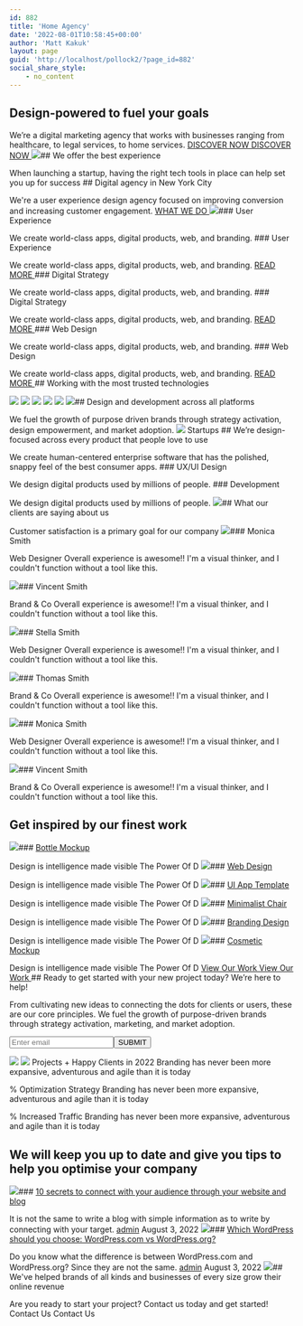 ```yaml
---
id: 882
title: 'Home Agency'
date: '2022-08-01T10:58:45+00:00'
author: 'Matt Kakuk'
layout: page
guid: 'http://localhost/pollock2/?page_id=882'
social_share_style:
    - no_content
---
```


## Design-powered to fuel your goals

 We’re a digital marketing agency that works with businesses ranging from healthcare, to legal services, to home services. [ DISCOVER NOW DISCOVER NOW ](https://tplabs.co/pollock/about/) ![](https://digitaltransformationmanagement.ai/wp-content/uploads/2022/08/slider-img-31.webp)## We offer the best experience

 When launching a startup, having the right tech tools in place can help set you up for success ## Digital agency in New York City

 We're a user experience design agency focused on improving conversion and increasing customer engagement. [ WHAT WE DO ](https://tplabs.co/pollock/about/) ![](https://digitaltransformationmanagement.ai/wp-content/uploads/2022/08/Rectangle.svg)###  User Experience

We create world-class apps, digital products, web, and branding. ###  User Experience

We create world-class apps, digital products, web, and branding. [ READ MORE ](https://tplabs.co/pollock/about/)###  Digital Strategy

We create world-class apps, digital products, web, and branding. ###  Digital Strategy

We create world-class apps, digital products, web, and branding. [ READ MORE ](https://tplabs.co/pollock/about/)### Web Design

We create world-class apps, digital products, web, and branding. ### Web Design

We create world-class apps, digital products, web, and branding. [ READ MORE ](https://tplabs.co/pollock/about/)## Working with the most trusted technologies

 ![](https://digitaltransformationmanagement.ai/wp-content/uploads/2022/09/google.svg) ![](https://digitaltransformationmanagement.ai/wp-content/uploads/2022/09/js.svg) ![](https://digitaltransformationmanagement.ai/wp-content/uploads/2022/09/aws.svg) ![](https://digitaltransformationmanagement.ai/wp-content/uploads/2022/09/stripe.svg) ![](https://digitaltransformationmanagement.ai/wp-content/uploads/2022/09/cisco.svg) ![](https://digitaltransformationmanagement.ai/wp-content/uploads/2022/09/ts.svg)## Design and development across all platforms

 We fuel the growth of purpose driven brands through strategy activation, design empowerment, and market adoption. ![](https://digitaltransformationmanagement.ai/wp-content/uploads/2022/08/img-10.webp) Startups ## We’re design-focused across every product that people love to use

 We create human-centered enterprise software that has the polished, snappy feel of the best consumer apps. ### UX/UI Design

We design digital products used by millions of people. ### Development

We design digital products used by millions of people. ![](https://digitaltransformationmanagement.ai/wp-content/uploads/2022/08/Rectangle2.svg)## What our clients are saying about us

 Customer satisfaction is a primary goal for our company ![](https://digitaltransformationmanagement.ai/wp-content/uploads/2022/08/avatar-01.webp)### Monica Smith

Web Designer Overall experience is awesome!! I'm a visual thinker, and I couldn't function without a tool like this.

 ![](https://digitaltransformationmanagement.ai/wp-content/uploads/2022/08/avatar-02.webp)### Vincent Smith

Brand &amp; Co Overall experience is awesome!! I'm a visual thinker, and I couldn't function without a tool like this.

 ![](https://digitaltransformationmanagement.ai/wp-content/uploads/2022/08/avatar-03.webp)### Stella Smith

Web Designer Overall experience is awesome!! I'm a visual thinker, and I couldn't function without a tool like this.

 ![](https://digitaltransformationmanagement.ai/wp-content/uploads/2022/08/avatar-04.webp)### Thomas Smith

Brand &amp; Co Overall experience is awesome!! I'm a visual thinker, and I couldn't function without a tool like this.

 ![](https://digitaltransformationmanagement.ai/wp-content/uploads/2022/08/avatar-01.webp)### Monica Smith

Web Designer Overall experience is awesome!! I'm a visual thinker, and I couldn't function without a tool like this.

 ![](https://digitaltransformationmanagement.ai/wp-content/uploads/2022/08/avatar-02.webp)### Vincent Smith

Brand &amp; Co Overall experience is awesome!! I'm a visual thinker, and I couldn't function without a tool like this.

## Get inspired by our finest work

 [![](https://digitaltransformationmanagement.ai/wp-content/uploads/2022/08/project-05.webp)](https://tplabs.co/pollock/project/bottle-mockup/)### [Bottle Mockup](https://tplabs.co/pollock/project/bottle-mockup/)

Design is intelligence made visible The Power Of D [ ](https://tplabs.co/pollock/project/bottle-mockup/) [ ](https://tplabs.co/pollock/project/bottle-mockup/) [![](https://digitaltransformationmanagement.ai/wp-content/uploads/2022/08/project-06.webp)](https://tplabs.co/pollock/project/web-design/)### [Web Design](https://tplabs.co/pollock/project/web-design/)

Design is intelligence made visible The Power Of D [ ](https://tplabs.co/pollock/project/web-design/) [ ](https://tplabs.co/pollock/project/web-design/) [![](https://digitaltransformationmanagement.ai/wp-content/uploads/2022/08/project-07.webp)](https://tplabs.co/pollock/project/ui-app-template/)### [UI App Template](https://tplabs.co/pollock/project/ui-app-template/)

Design is intelligence made visible The Power Of D [ ](https://tplabs.co/pollock/project/ui-app-template/) [ ](https://tplabs.co/pollock/project/ui-app-template/) [![](https://digitaltransformationmanagement.ai/wp-content/uploads/2022/08/project-09.webp)](https://tplabs.co/pollock/project/branding-design/)### [Minimalist Chair](https://tplabs.co/pollock/project/branding-design/)

Design is intelligence made visible The Power Of D [ ](https://tplabs.co/pollock/project/branding-design/) [ ](https://tplabs.co/pollock/project/branding-design/) [![](https://digitaltransformationmanagement.ai/wp-content/uploads/2022/08/project-08.webp)](https://tplabs.co/pollock/project/minimalist-chair/)### [Branding Design](https://tplabs.co/pollock/project/minimalist-chair/)

Design is intelligence made visible The Power Of D [ ](https://tplabs.co/pollock/project/minimalist-chair/) [ ](https://tplabs.co/pollock/project/minimalist-chair/) [![](https://digitaltransformationmanagement.ai/wp-content/uploads/2022/08/project-10.webp)](https://tplabs.co/pollock/project/cosmetic-mockup/)### [Cosmetic Mockup](https://tplabs.co/pollock/project/cosmetic-mockup/)

Design is intelligence made visible The Power Of D [ ](https://tplabs.co/pollock/project/cosmetic-mockup/) [ ](https://tplabs.co/pollock/project/cosmetic-mockup/)   [ View Our Work View Our Work ](https://tplabs.co/pollock/projects/)## Ready to get started with your new project today? We’re here to help!

 From cultivating new ideas to connecting the dots for clients or users, these are our core principles. We fuel the growth of purpose-driven brands through strategy activation, marketing, and market adoption. <form data-id="554" data-name="Form 1" id="mc4wp-form-1" method="post"><input name="EMAIL" placeholder="Enter email" required="" type="email"></input><input type="submit" value="SUBMIT"></input><label style="display: none !important;">Leave this field empty if you're human: <input autocomplete="off" name="_mc4wp_honeypot" tabindex="-1" type="text" value=""></input></label><input name="_mc4wp_timestamp" type="hidden" value="1662360122"></input><input name="_mc4wp_form_id" type="hidden" value="554"></input><input name="_mc4wp_form_element_id" type="hidden" value="mc4wp-form-1"></input></form> ![](https://digitaltransformationmanagement.ai/wp-content/uploads/2022/08/triangle.svg) ![](https://digitaltransformationmanagement.ai/wp-content/uploads/2022/08/img-11.webp) [ ](https://www.youtube.com/watch?v=nEntUzCFXv4) Projects + Happy Clients in 2022 Branding has never been more expansive, adventurous and agile than it is today

 % Optimization Strategy Branding has never been more expansive, adventurous and agile than it is today

 % Increased Traffic Branding has never been more expansive, adventurous and agile than it is today

## We will keep you up to date and give you tips to help you optimise your company

 [![](https://tplabs.co/pollock/wp-content/uploads/2022/08/blog-05-370x300.webp)](https://tplabs.co/pollock/10-secrets-to-connect-with-your-audience-through-your-website-and-blog/)### [10 secrets to connect with your audience through your website and blog](https://tplabs.co/pollock/10-secrets-to-connect-with-your-audience-through-your-website-and-blog/)

It is not the same to write a blog with simple information as to write by connecting with your target. [admin](https://tplabs.co/pollock/author/admin/ "View all posts by admin") August 3, 2022 [![](https://tplabs.co/pollock/wp-content/uploads/2022/08/blog-04-370x300.webp)](https://tplabs.co/pollock/which-wordpress-should-you-choose-wordpress-com-vs-wordpress-org/)### [Which WordPress should you choose: WordPress.com vs WordPress.org?](https://tplabs.co/pollock/which-wordpress-should-you-choose-wordpress-com-vs-wordpress-org/)

Do you know what the difference is between WordPress.com and WordPress.org? Since they are not the same. [admin](https://tplabs.co/pollock/author/admin/ "View all posts by admin") August 3, 2022 ![](https://digitaltransformationmanagement.ai/wp-content/uploads/2022/08/Rectangle2.svg)## We've helped brands of all kinds and businesses of every size grow their online revenue

 Are you ready to start your project? Contact us today and get started! <a> Contact Us Contact Us </a> <style>.elementor-5277 .elementor-element.elementor-element-2ff6374{width:25%;}.elementor-5277 .elementor-element.elementor-element-a0538da{width:49.332%;}.elementor-5277 .elementor-element.elementor-element-681fc27 > .elementor-widget-container{padding:40px 50px 40px 50px;background-color:#F8FAFC;border-radius:10px 10px 10px 10px;}.elementor-5277 .elementor-element.elementor-element-930d1f1{width:25%;}</style> <section data-element_type="section" data-id="3c9545b"> </section>